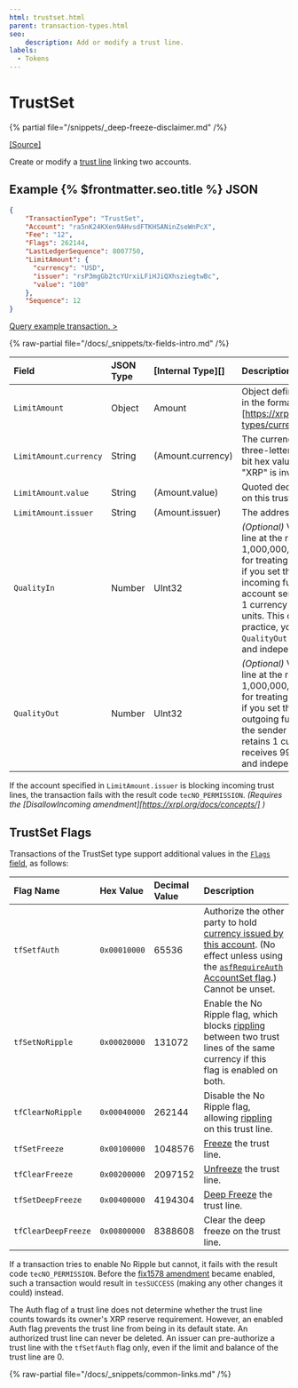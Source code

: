 ```yaml
---
html: trustset.html
parent: transaction-types.html
seo:
    description: Add or modify a trust line.
labels:
  - Tokens
---
```

# TrustSet
{% partial file="/snippets/_deep-freeze-disclaimer.md" /%}


[[Source]](https://github.com/XRPLF/rippled/blob/develop/src/xrpld/app/tx/detail/SetTrust.cpp "Source")

Create or modify a [trust line](https://xrpl.org/docs/concepts/tokens/fungible-tokens) linking two accounts.

## Example {% $frontmatter.seo.title %} JSON

```json
{
    "TransactionType": "TrustSet",
    "Account": "ra5nK24KXen9AHvsdFTKHSANinZseWnPcX",
    "Fee": "12",
    "Flags": 262144,
    "LastLedgerSequence": 8007750,
    "LimitAmount": {
      "currency": "USD",
      "issuer": "rsP3mgGb2tcYUrxiLFiHJiQXhsziegtwBc",
      "value": "100"
    },
    "Sequence": 12
}
```

[Query example transaction. >](https://xrpl.org/resources/dev-tools/websocket-api-tool?server=wss%3A%2F%2Fxrplcluster.com%2F&req=%7B%22id%22%3A%22example_TrustSet%22%2C%22command%22%3A%22tx%22%2C%22transaction%22%3A%228566673ECD0A9731C516906E5D2F47129C5C13713602140733831A56CEAE1A05%22%2C%22binary%22%3Afalse%7D)

{% raw-partial file="/docs/_snippets/tx-fields-intro.md" /%}
<!--{# fix md highlighting_ #}-->

| Field                    | JSON Type | [Internal Type][] | Description       |
|:-------------------------|:----------|:------------------|:------------------|
| `LimitAmount`            | Object    | Amount            | Object defining the trust line to create or modify, in the format of a [Currency Amount][https://xrpl.org/docs/references/protocol/data-types/currency-formats#xrp-amounts]. |
| `LimitAmount`.`currency` | String    | (Amount.currency) | The currency to this trust line applies to, as a three-letter [ISO 4217 Currency Code](https://www.xe.com/iso4217.php) or a 160-bit hex value according to [currency format](https://xrpl.org/docs/references/protocol/data-types/currency-formats). "XRP" is invalid. |
| `LimitAmount`.`value`    | String    | (Amount.value)    | Quoted decimal representation of the limit to set on this trust line. |
| `LimitAmount`.`issuer`   | String    | (Amount.issuer)   | The address of the account to extend trust to. |
| `QualityIn`              | Number    | UInt32            | _(Optional)_ Value incoming balances on this trust line at the ratio of this number per 1,000,000,000 units. A value of `0` is shorthand for treating balances at face value. For example, if you set the value to 10,000,000, 1% of incoming funds remain with the sender. If an account sends 100 currency, the sender retains 1 currency unit and the destination receives 99 units. This option is included for parity: in practice, you are much more likely to set a `QualityOut` value. Note that this fee is separate and independent from token transfer fees. |
| `QualityOut`             | Number    | UInt32            | _(Optional)_ Value outgoing balances on this trust line at the ratio of this number per 1,000,000,000 units. A value of `0` is shorthand for treating balances at face value.  For example, if you set the value to 10,000,000, 1% of outgoing funds would remain with the issuer.  If the sender sends 100 currency units, the issuer retains 1 currency unit and the destination receives 99 units. Note that this fee is separate and independent from token transfer fees. |

If the account specified in `LimitAmount.issuer` is blocking incoming trust lines, the transaction fails with the result code `tecNO_PERMISSION`. _(Requires the [DisallowIncoming amendment][https://xrpl.org/docs/concepts/] )_


## TrustSet Flags

Transactions of the TrustSet type support additional values in the [`Flags` field](https://xrpl.org/docs/references/protocol/transactions/common-fields#flags-field), as follows:

| Flag Name         | Hex Value    | Decimal Value | Description               |
|:------------------|:-------------|:--------------|:--------------------------|
| `tfSetfAuth`      | `0x00010000` | 65536         | Authorize the other party to hold [currency issued by this account](https://xrpl.org/docs/concepts/tokens). (No effect unless using the [`asfRequireAuth` AccountSet flag](https://xrpl.org/docs/references/protocol/transactions/types/accountset.md#accountset-flags).) Cannot be unset. |
| `tfSetNoRipple`   | `0x00020000` | 131072        | Enable the No Ripple flag, which blocks [rippling](https://xrpl.org/docs/concepts/tokens/fungible-tokens/rippling) between two trust lines of the same currency if this flag is enabled on both. |
| `tfClearNoRipple` | `0x00040000` | 262144        | Disable the No Ripple flag, allowing [rippling](https://xrpl.org/docs/concepts/tokens/fungible-tokens/rippling) on this trust line. |
| `tfSetFreeze`     | `0x00100000` | 1048576       | [Freeze](https://xrpl.org/docs/concepts/tokens/fungible-tokens/freezes) the trust line. |
| `tfClearFreeze`   | `0x00200000` | 2097152       | [Unfreeze](https://xrpl.org/docs/concepts/tokens/fungible-tokens/freezes) the trust line. |
| `tfSetDeepFreeze` | `0x00400000` | 4194304       | [Deep Freeze](../deep-freeze.md) the trust line. |
| `tfClearDeepFreeze` | `0x00800000` | 8388608     | Clear the deep freeze on the trust line. |

If a transaction tries to enable No Ripple but cannot, it fails with the result code `tecNO_PERMISSION`. Before the [fix1578 amendment](https://xrpl.org/resources/known-amendments#fix1578) became enabled, such a transaction would result in `tesSUCCESS` (making any other changes it could) instead.

The Auth flag of a trust line does not determine whether the trust line counts towards its owner's XRP reserve requirement. However, an enabled Auth flag prevents the trust line from being in its default state. An authorized trust line can never be deleted. An issuer can pre-authorize a trust line with the `tfSetfAuth` flag only, even if the limit and balance of the trust line are 0.

{% raw-partial file="/docs/_snippets/common-links.md" /%}
